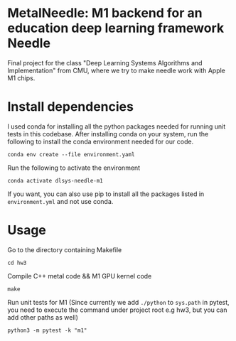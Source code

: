 # MetalNeedle: M1 backend for an education deep learning framework Needle
Final project for the class "Deep Learning Systems Algorithms and Implementation" from CMU, where we try to make needle work with Apple M1 chips.

# Install dependencies
I used conda for installing all the python packages needed for running unit tests in this codebase. After installing conda on your system, run the following to install the conda environment needed for our code.
```
conda env create --file environment.yaml
```
Run the following to activate the environment
```
conda activate dlsys-needle-m1
```
If you want, you can also use pip to install all the packages listed in `environment.yml` and not use conda.

# Usage
Go to the directory containing Makefile
```
cd hw3
```
<!-- compile C++ metal code
```
/opt/homebrew/opt/llvm/bin/clang++ \
    -std=c++17 -stdlib=libc++ -O2 \
    -L/opt/homebrew/opt/libomp/lib -fopenmp \
    -I../../metal-cpp \
    -fno-objc-arc \
    -framework Metal -framework Foundation -framework MetalKit \
    -g main.cpp MetalOperations.cpp  -o main.x
```
Compile M1 GPU kernel code
```
xcrun -sdk macosx metal -c ops.metal -o MyLibrary.air
xcrun -sdk macosx metallib MyLibrary.air -o ops.metallib
``` -->
Compile C++ metal code && M1 GPU kernel code
```
make
```
Run unit tests for M1 (Since currently we add `./python` to `sys.path` in pytest, you need to execute the command under project root e.g hw3, but you can add other paths as well)
```
python3 -m pytest -k "m1"
```
<!-- Run the binary 
```
cd build
./main.x
```
The `main.cpp` program is pretty simple, as it constructs 3 buffers of length 3 for `a, b, c` (2 input buffers, 1 output buffer), and pass them into M1 GPU kernel for elemenwise addition, then print out results. The expected result is:
```
Running on Apple M1

before add arrays (M1 GPU):
a_CPP:1,1,1,
b_CPP:2,3,4,
c_CPP:0,0,0,
after add arrays (M1 GPU):
a_CPP:1,1,1,
b_CPP:2,3,4,
c_CPP:3,4,5,
``` -->

